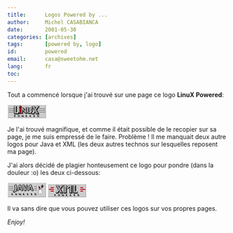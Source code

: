 ```yaml
---
title:      Logos Powered by ...
author:     Michel CASABIANCA
date:       2001-05-30
categories: [archives]
tags:       [powered by, logo]
id:         powered
email:      casa@sweetohm.net
lang:       fr
toc:        
---
```


Tout a commencé lorsque j'ai trouvé sur une page ce logo **LinuX
Powered**:

![](powered.linux.png)

Je l'ai trouvé magnifique, et comme il était possible de le recopier sur
sa page, je me suis empressé de le faire. Problème ! Il me manquait deux
autre logos pour Java et XML (les deux autres technos sur lesquelles
reposent ma page).

J'ai alors décidé de plagier honteusement ce logo pour pondre (dans la
douleur :o) les deux ci-dessous:

![](powered.java.png) ![](powered.xml.png)

Il va sans dire que vous pouvez utiliser ces logos sur vos propres
pages.

*Enjoy!*
